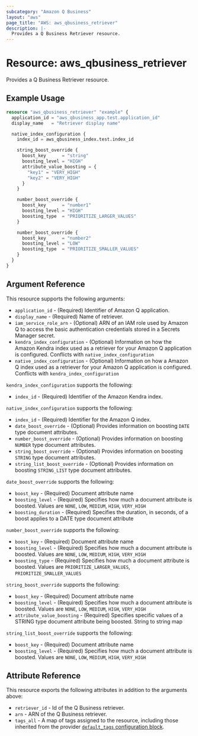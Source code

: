 ```yaml
---
subcategory: "Amazon Q Business"
layout: "aws"
page_title: "AWS: aws_qbusiness_retriever"
description: |-
  Provides a Q Business Retriever resource.
---
```


# Resource: aws_qbusiness_retriever

Provides a Q Business Retriever resource.

## Example Usage

```terraform
resource "aws_qbusiness_retriever" "example" {
  application_id = "aws_qbusiness_app.test.application_id"
  display_name   = "Retriever display name"

  native_index_configuration {
    index_id = aws_qbusiness_index.test.index_id

    string_boost_override {
      boost_key      = "string"
      boosting_level = "HIGH"
      attribute_value_boosting = {
        "key1" = "VERY_HIGH"
        "key2" = "VERY_HIGH"
      }
    }

    number_boost_override {
      boost_key      = "number1"
      boosting_level = "HIGH"
      boosting_type  = "PRIORITIZE_LARGER_VALUES"
    }

    number_boost_override {
      boost_key      = "number2"
      boosting_level = "LOW"
      boosting_type  = "PRIORITIZE_SMALLER_VALUES"
    }
  }
}
```

## Argument Reference

This resource supports the following arguments:

* `application_id` - (Required) Identifier of Amazon Q application.
* `display_name` - (Required) Name of retriever.
* `iam_service_role_arn` - (Optional) ARN of an IAM role used by Amazon Q to access the basic authentication credentials stored in a Secrets Manager secret.
* `kendra_index_configuration` - (Optional) Information on how the Amazon Kendra index used as a retriever for your Amazon Q application is configured. Conflicts with `native_index_configuration`
* `native_index_configuration` - (Optional) Information on how a Amazon Q index used as a retriever for your Amazon Q application is configured. Conflicts with `kendra_index_configuration`

`kendra_index_configuration` supports the following:

* `index_id` - (Required) Identifier of the Amazon Kendra index.

`native_index_configuration` supports the following:

* `index_id` - (Required) Identifier for the Amazon Q index.
* `date_boost_override` - (Optional) Provides information on boosting `DATE` type document attributes.
* `number_boost_override` - (Optional) Provides information on boosting `NUMBER` type document attributes.
* `string_boost_override` - (Optional) Provides information on boosting `STRING` type document attributes.
* `string_list_boost_override` - (Optional) Provides information on boosting `STRING_LIST` type document attributes.

`date_boost_override` supports the following:

* `boost_key` - (Required) Document attribute name
* `boosting_level` - (Required) Specifies how much a document attribute is boosted. Values are `NONE`, `LOW`, `MEDIUM`, `HIGH`, `VERY_HIGH`
* `boosting_duration` - (Required) Specifies the duration, in seconds, of a boost applies to a DATE type document attribute

`number_boost_override` supports the following:

* `boost_key` - (Required) Document attribute name
* `boosting_level` - (Required) Specifies how much a document attribute is boosted. Values are `NONE`, `LOW`, `MEDIUM`, `HIGH`, `VERY_HIGH`
* `boosting_type` - (Required) Specifies how much a document attribute is boosted. Values are `PRIORITIZE_LARGER_VALUES`, `PRIORITIZE_SMALLER_VALUES`

`string_boost_override` supports the following:

* `boost_key` - (Required) Document attribute name
* `boosting_level` - (Required) Specifies how much a document attribute is boosted. Values are `NONE`, `LOW`, `MEDIUM`, `HIGH`, `VERY_HIGH`
* `attribute_value_boosting` - (Required) Specifies specific values of a STRING type document attribute being boosted. String to string map

`string_list_boost_override` supports the following:

* `boost_key` - (Required) Document attribute name
* `boosting_level` - (Required) Specifies how much a document attribute is boosted. Values are `NONE`, `LOW`, `MEDIUM`, `HIGH`, `VERY_HIGH`

## Attribute Reference

This resource exports the following attributes in addition to the arguments above:

* `retriever_id` - Id of the Q Business retriever.
* `arn` - ARN of the Q Business retriever.
* `tags_all` - A map of tags assigned to the resource, including those inherited from the provider [`default_tags` configuration block](https://registry.terraform.io/providers/hashicorp/aws/latest/docs#default_tags-configuration-block).
